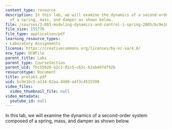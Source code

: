 ```yaml
---
content_type: resource
description: In this lab, we will examine the dynamics of a second-order system composed
  of a spring, mass, and damper as shown below.
file: /courses/2-003-modeling-dynamics-and-control-i-spring-2005/bc9e16c5a13462aa4400a4f3c4515399_prelab3.pdf
file_size: 155776
file_type: application/pdf
learning_resource_types:
- Laboratory Assignments
license: https://creativecommons.org/licenses/by-nc-sa/4.0/
ocw_type: OCWFile
parent_title: Labs
parent_type: CourseSection
parent_uid: fbc55028-b2c1-01c5-c62c-62ab407df92b
resourcetype: Document
title: prelab3.pdf
uid: bc9e16c5-a134-62aa-4400-a4f3c4515399
video_files:
  video_thumbnail_file: null
video_metadata:
  youtube_id: null
---
```

In this lab, we will examine the dynamics of a second-order system composed of a spring, mass, and damper as shown below.